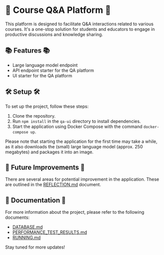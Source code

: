 # 🚀 Course Q&A Platform 🚀

This platform is designed to facilitate Q&A interactions related to various courses. It's a one-stop solution for students and educators to engage in productive discussions and knowledge sharing.

## 📚 Features 📚

- Large language model endpoint
- API endpoint starter for the QA platform
- UI starter for the QA platform

## 🛠️ Setup 🛠️

To set up the project, follow these steps:

1. Clone the repository.
2. Run `npm install` in the `qa-ui` directory to install dependencies.
3. Start the application using Docker Compose with the command `docker-compose up`.

Please note that starting the application for the first time may take a while, as it also downloads the (small) large language model (approx. 250 megabytes) and packages it into an image.

## 📝 Future Improvements 📝

There are several areas for potential improvement in the application. These are outlined in the [REFLECTION.md](REFLECTION.md) document.

## 📖 Documentation 📖

For more information about the project, please refer to the following documents:

- [DATABASE.md](DATABASE.md)
- [PERFORMANCE_TEST_RESULTS.md](PERFORMANCE_TEST_RESULTS.md)
- [RUNNING.md](RUNNING.md)

Stay tuned for more updates!

